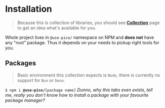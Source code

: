 # Installation

> Because this is collection of libraries, you should see **[Collection](Collection.md)** page to get an idea what's available for you.

Whole project lives in `@use-pico/` namespace on NPM and **does not** have any "root" package. Thus it depends on your needs to
pickup right tools for you.

## Packages

> Basic environment this collection expects is `Node`, there is currently no support for `Bun` or `Deno`.

<tabs>
    <tab title="npm">
        <code xml:lang="bash">$ npm i <b>@use-pico/</b>[package name]</code>
    </tab>
    <tab title="others">
        <i>Dunno, why this tabs even exists, tell me, really you don't know how to install a package with your favourite
package manager?</i>
    </tab>
</tabs>
